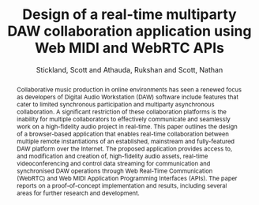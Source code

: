 ---
title: "Design of a real-time multiparty DAW collaboration application using Web MIDI and WebRTC APIs"
abstract: "Collaborative music production in online environments has seen a renewed focus as developers of Digital Audio Workstation (DAW) software include features that cater to limited synchronous participation and multiparty asynchronous collaboration. A significant restriction of these collaboration platforms is the inability for multiple collaborators to effectively communicate and seamlessly work on a high-fidelity audio project in real-time. This paper outlines the design of a browser-based application that enables real-time collaboration between multiple remote instantiations of an established, mainstream and fully-featured DAW platform over the Internet. The proposed application provides access to, and modification and creation of, high-fidelity audio assets, real-time videoconferencing and control data streaming for communication and synchronised DAW operations through Web Real-Time Communication (WebRTC) and Web MIDI Application Programming Interfaces (APIs). The paper reports on a proof-of-concept implementation and results, including several areas for further research and development."
address: "Trondheim"
booktitle: "Proceedings of the International Web Audio Conference 2019"
editor: "Xambó, Anna and Martín, Sara R. and Roma, Gerard"
month: "December"
publisher: "NTNU"
series: "WAC'19"
pages: ""
ID: "33"
author: "Stickland, Scott and Athauda, Rukshan  and Scott, Nathan"
webAuthor: "Scott Stickland, Rukshan  Athauda, Nathan Scott"
track: "Paper"
year: "2019"
tags: year2019
media: "https://youtu.be/I7lMTjAupvM"
pdflink: "/_data/papers/pdf/2019/2019_33.pdf"
ISSN: "2663-5844"
---